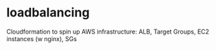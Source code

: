 # loadbalancing
Cloudformation to spin up AWS infrastructure: ALB, Target Groups, EC2 instances (w nginx), SGs
